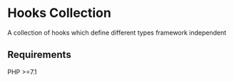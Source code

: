# Hooks Collection

A collection of hooks which define different types framework independent

## Requirements

PHP >=7.1
